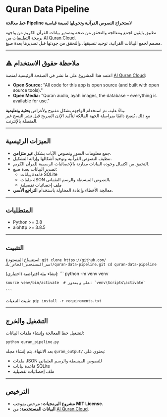 
# Quran Data Pipeline

**خط معالجة Pipeline لاستخراج النصوص القرآنية وتحويلها لصيغة قياسية**

تطبيق بايثون لجمع ومعالجة والتحقق من صحة وتصدير بيانات القرآن الكريم من واجهة برمجة التطبيقات من [Al Quran Cloud](https://alquran.cloud/api).  
مصمم لجمع البيانات القرآنية، توحيد تنسيقها، والتحقق من جودتها قبل تصديرها بعدة صيغ.

---

## ⚠️ ملاحظة حقوق الاستخدام

اعتمد هذا المشروع على ما نشر في الصفحة الرئيسية لمنصة [Al Quran Cloud](https://alquran.cloud/):

- **Open Source:** "All code for this app is open source (and built with open source tools)."  
- **Open Media:** "Quran audio, ayah images, the database – everything is available for use."  

بناءً عليه، تم استخدام الواجهة بشكل مفتوح ولأغراض **بحثية وتعليمية**.  
مع ذلك، يُنصح دائمًا بمراسلة الجهة المالكة لتأكيد الإذن الصريح قبل نشر النسخ غير المتصلة بالإنترنت.

---

## الميزات الرئيسية

- جمع معلومات السور ونصوص الآيات بشكل **غير متزامن**.  
- تنظيف النصوص القرآنية وتوحيد أشكالها وإزالة التشكيل.  
- التحقق من اكتمال وجودة البيانات مقارنة بالإحصائيات الرسمية للقرآن الكريم.  
- تصدير البيانات بعدة صيغ:  
  - قاعدة بيانات SQLite  
  - ملفات JSON بالنصوص المبسطة والرسم العثماني  
  - ملف إحصائيات تفصيلية  
- معالجة الأخطاء وإعادة المحاولة باستخدام **التراجع الأسي**.

---

## المتطلبات

- Python >= 3.8  
- aiohttp >= 3.8.5  

---

## التثبيت

استنساخ المستودع:
    ```
    git clone https://github.com/اسم_المستخدم_الخاص_بك/quran-data-pipeline.git
    cd quran-data-pipeline
    ```


إنشاء بيئة افتراضية (اختياري):
    ```
    python -m venv venv
    
    source venv/bin/activate  # على ويندوز: `venv\Scripts\activate`
    
    ```

تثبيت التبعيات:
    ```
    pip install -r requirements.txt
    ```

---

## التشغيل والخرج

لتشغيل خط المعالجة وإنشاء ملفات البيانات:

```
python quran_pipeline.py
````

بعد الانتهاء، يتم إنشاء مجلد `quran_output/` يحتوي على:

* ملفات JSON للنصوص المبسطة والرسم العثماني
* قاعدة بيانات SQLite
* ملف إحصائيات تفصيلية

---

## الترخيص

* **مشروع البرمجيات:** مرخص بموجب **MIT License**.
* **البيانات المستخدمة:** من [Al Quran Cloud](https://alquran.cloud/).
